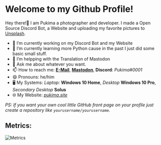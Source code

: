 <h1>Welcome to my Github Profile!</h1>

<p>Hey there!👋 I am Pukima a photographer and developer. I made a Open Source Discord Bot, a Website and uploading my favorite pictures to <a href="https://unsplash.com/@pukima">Unsplash</a>.</p>

- 🔭 I’m currently working on my Discord Bot and my Website
- 🌱 I’m currently learning more Python cause in the past I just did some basic small stuff.
- 🤔 I’m helpping with the Translation of Mastodon
- 💬 Ask me about whatever you want.
- 📫 How to reach me: <a href="mailto:pukima@pukima.site">**E-Mail**</a>, <a href="https://koyu.space/@pukima">**Mastodon**</a>, **Discord**: *Pukima#0001*
- 😄 Pronouns: he/him
- :desktop_computer: My Systems: *Laptop:* **Windows 10 Home**, *Desktop* **Windows 10 Pro**, *Secondary Desktop* **Solus**
- :globe_with_meridians: My Website: <a href="https://pukimaa.github.io">*pukima.site*</a>

*PS: If you want your own cool little GitHub front page on your profile just create a repository like `yourusername/yourusername`.*

<h2>Metrics:</h2>

![Metrics](https://github.com/Pukimaa/Pukimaa/blob/master/github-metrics.svg)
